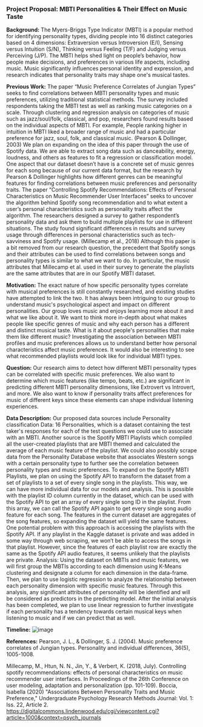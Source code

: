 ### Project Proposal: MBTI Personalities & Their Effect on Music Taste

**Background:**
The Myers-Briggs Type Indicator (MBTI) is a popular method for identifying personality types, dividing people into 16 distinct categories based on 4 dimensions: Extraversion versus Introversion (E/I), Sensing versus Intuition (S/N), Thinking versus Feeling (T/F) and Judging versus Perceiving (J/P). The MBTI helps shed light on people’s behavior, how people make decisions, and preferences in various life aspects, including music. Music significantly influences personal identity and expression, and research indicates that personality traits may shape one's musical tastes. 

**Previous Work:**
The paper “Music Preference Correlates of Jungian Types” seeks to find correlations between MBTI personality types and music preferences, utilizing traditional statistical methods. The survey included respondents taking the MBTI test as well as ranking music categories on a scale. Through clustering and regression analysis on categories of music such as jazz/soul/folk, classical, and pop, researchers found results based on the individual aspects of MBTI. For example, People ranking higher in intuition in MBTI liked a broader range of music and had a particular preference for jazz, soul, folk, and classical music. (Pearson & Dollinger, 2003)
	We plan on expanding on the idea of this paper through the use of Spotify data. We are able to extract song data such as danceability, energy, loudness, and others as features to fit a regression or classification model. One aspect that our dataset doesn’t have is a concrete set of music genres for each song because of our current data format, but the research by Pearson & Dollinger highlights how different genres can be meaningful features for finding correlations between music preferences and personality traits.
	The paper “Controlling Spotify Recommendations: Effects of Personal Characteristics on Music Recommender User Interfaces” seeks to uncover the algorithm behind Spotify song recommendation and to what extent a user’s personal characteristics such as personality traits affect the algorithm. The researchers designed a survey to gather respondent’s personality data and ask them to build multiple playlists for use in different situations. The study found significant differences in results and survey usage through differences in personal characteristics such as tech-savviness and Spotify usage.  (Millecamp et al., 2018)
	Although this paper is a bit removed from our research question, the precedent that Spotify songs and their attributes can be used to find correlations between songs and personality types is similar to what we want to do. In particular, the music attributes that Millecamp et al. used in their survey to generate the playlists are the same attributes that are in our Spotify MBTI dataset.

**Motivation:**
The exact nature of how specific personality types correlate with musical preferences is still constantly researched, and existing studies have attempted to link the two. It has always been intriguing to our group to understand music's psychological aspect and impact on different personalities. 
Our group loves music and enjoys learning more about it and what we like about it. We want to think more in-depth about what makes people like specific genres of music and why each person has a different and distinct musical taste. What is it about people's personalities that make them like different music? Investigating the association between MBTI profiles and music preferences allows us to understand better how personal characteristics affect music preferences. It would also be interesting to see what recommended playlists would look like for individual MBTI types. 

**Question:**
Our research aims to detect how different MBTI personality types can be correlated with specific music preferences. We also want to determine which music features (like tempo, beats, etc.) are significant in predicting different MBTI personality dimensions, like Extrovert vs Introvert, and more. We also want to know if personality traits affect preferences for music of different keys since these elements can shape individual listening experiences. 

**Data Description:**
Our proposed data sources include Personality classification Data: 16 Personalities, which is a dataset containing the test taker's responses for each of the test questions we could use to associate with an MBTI. Another source is the Spotify MBTI Playlists which compiled all the user-created playlists that are MBTI themed and calculated the average of each music feature of the playlist. We could also possibly scrape data from the Personality Database website that associates Western songs with a certain personality type to further see the correlation between personality types and music preferences.
To expand on the Spotify MBTI Playlists, we plan on using the Spotify API to transform the dataset from a set of playlists to a set of every single song in the playlists. This way, we can have more individual data for our models and analysis. This is possible with the playlist ID column currently in the dataset, which can be used with the Spotify API to get an array of every single song ID in the playlist. From this array, we can call the Spotify API again to get every single song audio feature for each song. The features in the current dataset are aggregates of the song features, so expanding the dataset will yield the same features. One potential problem with this approach is accessing the playlists with the Spotify API. If any playlist in the Kaggle dataset is private and was added in some way through web scraping, we won’t be able to access the songs in that playlist. However, since the features of each playlist row are exactly the same as the Spotify API audio features, it seems unlikely that the playlists are private.
Analysis: 
Using the dataset on MBTIs and music features, we will first group the MBTIs according to each dimension using K-Means clustering and designate a column for each dimension in the data-frame. Then, we plan to use logistic regression to analyze the relationship between each personality dimension with specific music features. Through this analysis, any significant attributes of personality will be identified and will be considered as predictors in the predicting model. After the initial analysis has been completed, we plan to use linear regression to further investigate if each personality has a tendency towards certain musical keys when listening to music and if we can predict that as well.

**Timeline:**
![image](https://github.com/user-attachments/assets/fc66c46a-6346-441b-87f1-84c2e9691f35)


**References:**
Pearson, J. L., & Dollinger, S. J. (2004). Music preference correlates of Jungian 				 types. Personality and individual differences, 36(5), 1005-1008.


Millecamp, M., Htun, N. N., Jin, Y., & Verbert, K. (2018, July). Controlling spotify 				recommendations: effects of personal characteristics on music recommender user 		interfaces. In Proceedings of the 26th Conference on user modeling, adaptation and 		personalization (pp. 101-109).
Boccia, Isabella (2020) "Associations Between Personality Traits and Music Preference," 		Undergraduate Psychology Research Methods Journal: Vol. 1: Iss. 22, Article 2.		https://digitalcommons.lindenwood.edu/cgi/viewcontent.cgi?article=1000&context=psych_journals
	
